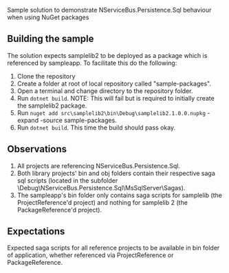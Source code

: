 Sample solution to demonstrate NServiceBus.Persistence.Sql behaviour when using NuGet packages

## Building the sample

The solution expects samplelib2 to be deployed as a package which is referenced by sampleapp.  To facilitate this do the following:

1. Clone the repository
2. Create a folder at root of local repository called "sample-packages".
3. Open a terminal and change directory to the repository folder.
4. Run `dotnet build`.  NOTE: This will fail but is required to initially create the samplelib2 package.
5. Run `nuget add src\samplelib2\bin\Debug\samplelib2.1.0.0.nupkg` -expand -source sample-packages.
6. Run `dotnet build`.  This time the build should pass okay.


## Observations

1. All projects are referencing NServiceBus.Persistence.Sql.
2. Both library projects' bin and obj folders contain their respective saga sql scripts (located in the subfolder \Debug\NServiceBus.Persistence.Sql\MsSqlServer\Sagas).
3. The sampleapp's bin folder only contains saga scripts for samplelib (the ProjectReference'd project) and nothing for samplelib 2 (the PackageReference'd project).

## Expectations

Expected saga scripts for all reference projects to be available in bin folder of application, whether referenced via ProjectReference or PackageReference.
